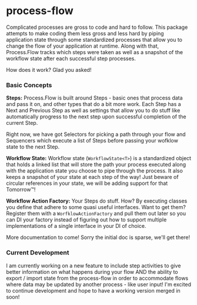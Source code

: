 # process-flow
Complicated processes are gross to code and hard to follow. This package attempts to make coding them less gross and less hard by piping application state through some standardized processes that allow you to change the flow of your application at runtime. Along with that, Process.Flow tracks which steps were taken as well as a snapshot of the workflow state after each successful step processes.

How does it work? Glad you asked!

### Basic Concepts
**Steps:**
Process.Flow is built around Steps - basic ones that process data and pass it on, and other types that do a bit more work. Each Step has a Next and Previous Step as well as settings that allow you to do stuff like automatically progress to the next step upon successful completion of the current Step. 

Right now, we have got Selectors for picking a path through your flow and Sequencers which execute a list of Steps before passing your wofklow state to the next Step.

**Workflow State:**
Workflow state (`WorkflowState<T>`) is a standardized object that holds a linked list that will store the path your process executed along with the application state you choose to pipe through the process. It also keeps a snapshot of your state at each step of the way! Just beware of circular references in your state, we will be adding support for that Tomorrow™!

**Workflow Action Factory:** 
Your Steps do stuff. How? By executing classes you define that adhere to some quasi useful interfaces. Want to get them? Register them with a `WorfklowActionFactory` and pull them out later so you can DI your factory instead of figuring out how to support multiple implementations of a single interface in your DI of choice.

More documentation to come! Sorry the initial doc is sparse, we&apos;ll get there!

### Current Development
I am currently working on a new feature to include step activities to give better information on what happens during your flow AND the ability to export / import state from the process-flow in order to accommodate flows where data may be updated by another process - like user input!  I'm excited to continue development and hope to have a working version merged in soon!
